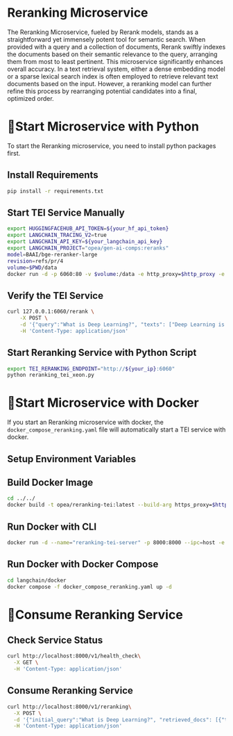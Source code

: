 # Reranking Microservice

The Reranking Microservice, fueled by Rerank models, stands as a straightforward yet immensely potent tool for semantic search. When provided with a query and a collection of documents, Rerank swiftly indexes the documents based on their semantic relevance to the query, arranging them from most to least pertinent. This microservice significantly enhances overall accuracy. In a text retrieval system, either a dense embedding model or a sparse lexical search index is often employed to retrieve relevant text documents based on the input. However, a reranking model can further refine this process by rearranging potential candidates into a final, optimized order.

# 🚀Start Microservice with Python

To start the Reranking microservice, you need to install python packages first.

## Install Requirements

```bash
pip install -r requirements.txt
```

## Start TEI Service Manually

```bash
export HUGGINGFACEHUB_API_TOKEN=${your_hf_api_token}
export LANGCHAIN_TRACING_V2=true
export LANGCHAIN_API_KEY=${your_langchain_api_key}
export LANGCHAIN_PROJECT="opea/gen-ai-comps:reranks"
model=BAAI/bge-reranker-large
revision=refs/pr/4
volume=$PWD/data
docker run -d -p 6060:80 -v $volume:/data -e http_proxy=$http_proxy -e https_proxy=$https_proxy --pull always ghcr.io/huggingface/text-embeddings-inference:cpu-1.2 --model-id $model --revision $revision
```

## Verify the TEI Service

```bash
curl 127.0.0.1:6060/rerank \
    -X POST \
    -d '{"query":"What is Deep Learning?", "texts": ["Deep Learning is not...", "Deep learning is..."]}' \
    -H 'Content-Type: application/json'
```

## Start Reranking Service with Python Script

```bash
export TEI_RERANKING_ENDPOINT="http://${your_ip}:6060"
python reranking_tei_xeon.py
```

# 🚀Start Microservice with Docker

If you start an Reranking microservice with docker, the `docker_compose_reranking.yaml` file will automatically start a TEI service with docker.

## Setup Environment Variables

## Build Docker Image

```bash
cd ../../
docker build -t opea/reranking-tei:latest --build-arg https_proxy=$https_proxy --build-arg http_proxy=$http_proxy -f comps/reranks/langchain/docker/Dockerfile .
```

## Run Docker with CLI

```bash
docker run -d --name="reranking-tei-server" -p 8000:8000 --ipc=host -e http_proxy=$http_proxy -e https_proxy=$https_proxy -e TEI_RERANKING_ENDPOINT=$TEI_RERANKING_ENDPOINT -e HUGGINGFACEHUB_API_TOKEN=$HUGGINGFACEHUB_API_TOKEN opea/reranking-tei:latest
```

## Run Docker with Docker Compose

```bash
cd langchain/docker
docker compose -f docker_compose_reranking.yaml up -d
```

# 🚀Consume Reranking Service

## Check Service Status

```bash
curl http://localhost:8000/v1/health_check\
  -X GET \
  -H 'Content-Type: application/json'
```

## Consume Reranking Service

```bash
curl http://localhost:8000/v1/reranking\
  -X POST \
  -d '{"initial_query":"What is Deep Learning?", "retrieved_docs": [{"text":"Deep Learning is not..."}, {"text":"Deep learning is..."}]}' \
  -H 'Content-Type: application/json'
```
